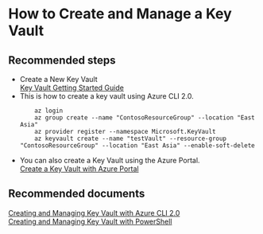 <properties
	pageTitle="How to Create and Manage a Key Vault"
	description="Creating a New Key Vault"
	service="vaults"
	resource="keyvault"
	authors="fhokholdMSFT"
	displayOrder="1"
	selfHelpType="resource"
	supportTopicIds="32375289"
	resourceTags="optional"
	productPesIds="15657"
	cloudEnvironments="public"
/>

# How to Create and Manage a Key Vault
## **Recommended steps**

* Create a New Key Vault<br>
[Key Vault Getting Started Guide](https://docs.microsoft.com/azure/key-vault/key-vault-get-started)
* This is how to create a key vault using Azure CLI 2.0.<br>
    ``` 
		az login 
		az group create --name "ContosoResourceGroup" --location "East Asia" 
		az provider register --namespace Microsoft.KeyVault 
		az keyvault create --name "testVault" --resource-group "ContosoResourceGroup" --location "East Asia" --enable-soft-delete 
	```
* You can also create a Key Vault using the Azure Portal.<br>
[Create a Key Vault with Azure Portal](https://ms.portal.azure.com/#create/Microsoft.KeyVault)
## **Recommended documents**
[Creating and Managing Key Vault with Azure CLI 2.0](https://docs.microsoft.com/azure/key-vault/key-vault-manage-with-cli2)<br>
[Creating and Managing Key Vault with PowerShell](https://docs.microsoft.com/azure/key-vault/key-vault-get-started)


